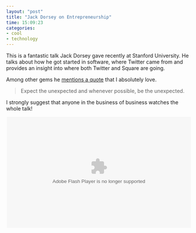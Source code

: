 ```yaml
---
layout: "post"
title: "Jack Dorsey on Entrepreneurship"
time: 15:09:23
categories: 
- cool
- technology
---
```

This is a fantastic talk Jack Dorsey gave recently at Stanford University. He talks about how he got started in software, where Twitter came from and provides an insight into where both Twitter and Square are going.

Among other gems he <a href="http://ecorner.stanford.edu/authorMaterialInfo.html?mid=2646" title="Expect the unexpected and whenever possible, be the unexpected">mentions a quote</a> that I absolutely love.

<blockquote>
	Expect the unexpected and whenever possible, be the unexpected.
</blockquote>

I strongly suggest that anyone in the business of business watches the whole talk!

<div style="text-align:center;"><center><embed id='single' width='500' height='302' allowfullscreen='true' flashvars='config=http://ecorner.stanford.edu/embeded_config.xml%3Fmid%3D2635%26lang=none' src='http://ecorner.stanford.edu/swf/player-ec.swf' type='application/x-shockwave-flash'></embed></center></div>